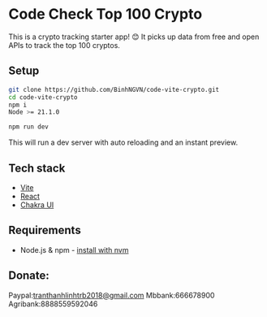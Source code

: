 # Code Check Top 100 Crypto

This is a crypto tracking starter app! 😊
It picks up data from free and open APIs to track the top 100 cryptos. 
## Setup

```sh
git clone https://github.com/BinhNGVN/code-vite-crypto.git
cd code-vite-crypto
npm i
Node >= 21.1.0
```

```sh
npm run dev
```

This will run a dev server with auto reloading and an instant preview.

## Tech stack

- [Vite](https://vitejs.dev/)
- [React](https://react.dev/)
- [Chakra UI](https://chakra-ui.com/)

## Requirements

- Node.js & npm - [install with nvm](https://github.com/nvm-sh/nvm#installing-and-updating)
## Donate:
Paypal:tranthanhlinhtrb2018@gmail.com
Mbbank:666678900
Agribank:8888559592046
